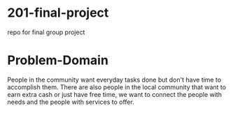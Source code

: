 # 201-final-project
repo for final group project

# Problem-Domain
People in the community want everyday tasks done but don't have time to accomplish them. There are also people in the local community that want to earn extra cash or just have free time, we want to connect the people with needs and the people with services to offer.  

